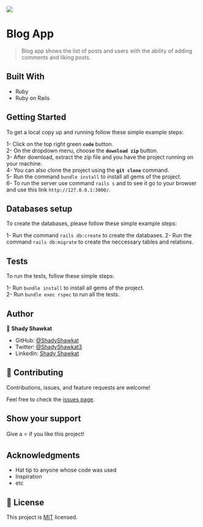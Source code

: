 ![](https://img.shields.io/badge/Microverse-blueviolet)

# Blog App

> Blog app shows the list of posts and users with the ability of adding comments and liking posts.

## Built With

- Ruby
- Ruby on Rails

## Getting Started

To get a local copy up and running follow these simple example steps:

1- Click on the top right green **`code`** button.<br>
2- On the dropdown menu, choose the **`download zip`** button.<br>
3- After download, extract the zip file and you have the project running on your machine.<br>
4- You can also clone the project using the **`git clone`** command.<br>
5- Run the command `bundle install` to install all gems of the project.<br>
6- To run the server use command `rails s` and to see it go to your browser and use this link `http://127.0.0.1:3000/`.<br>

## Databases setup

To create the databases, please follow these simple example steps:

1- Run the command `rails db:create` to create the databases.
2- Run the command `rails db:migrate` to create the neccessary tables and relations.

## Tests
To run the tests, follow these simple steps:

1- Run `bundle install` to install all gems of the project.<br>
2- Run `bundle exec rspec` to run all the tests.<br>

## Author

👤 **Shady Shawkat**

- GitHub: [@ShadyShawkat](https://github.com/ShadyShawkat)
- Twitter: [@ShadyShawkat3](https://twitter.com/ShadyShawkat3)
- LinkedIn: [Shady Shawkat](https://linkedin.com/in/Shady-Shawkat)

## 🤝 Contributing

Contributions, issues, and feature requests are welcome!

Feel free to check the [issues page](../../issues/).

## Show your support

Give a ⭐️ if you like this project!

## Acknowledgments

- Hat tip to anyone whose code was used
- Inspiration
- etc

## 📝 License

This project is [MIT](./MIT.md) licensed.